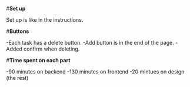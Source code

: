 #**Set up**

Set up is like in the instructions.

#**Buttons**

-Each task has a delete button.
-Add button is in the end of the page.
-Added confirm when deleting.

#**Time spent on each part**

-90 minutes on backend
-130 minutes on frontend
-20 mintues on design (the rest)
